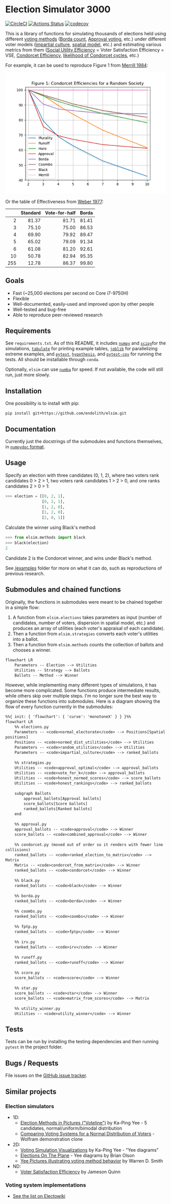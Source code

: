 # Election Simulator 3000
[![CircleCI](https://circleci.com/gh/endolith/elsim.svg?style=shield)](https://circleci.com/gh/endolith/elsim)
[![Actions Status](https://github.com/endolith/elsim/workflows/Python%20package/badge.svg)](https://github.com/endolith/elsim/actions)
[![codecov](https://codecov.io/gh/endolith/elsim/branch/master/graph/badge.svg?token=BZuePTP2dw)](https://codecov.io/gh/endolith/elsim)

This is a library of functions for simulating thousands of elections held using different [voting methods](https://en.wikipedia.org/wiki/Electoral_system) ([Borda count](https://en.wikipedia.org/wiki/Borda_count), [Approval voting](https://en.wikipedia.org/wiki/Approval_voting), etc.) under different voter models ([impartial culture](https://en.wikipedia.org/wiki/Impartial_culture), [spatial model](https://en.wikipedia.org/wiki/Spatial_model_of_voting), etc.) and estimating various metrics from them ([Social Utility Efficiency](https://en.wikipedia.org/wiki/Social_utility_efficiency) = Voter Satisfaction Efficiency = VSE, [Condorcet Efficiency](https://en.wikipedia.org/wiki/Condorcet_efficiency), [likelihood of Condorcet cycles](https://en.wikipedia.org/wiki/Condorcet_paradox#Likelihood_of_the_paradox), etc.)

For example, it can be used to reproduce Figure 1 from [Merrill 1984](https://www.jstor.org/stable/2110786):

![](./examples/results/Merrill_1984_Figure_1._25_voters,_10000_iterations.png)

Or the table of Effectiveness from [Weber 1977](https://elischolar.library.yale.edu/cowles-discussion-paper-series/732/):

|      | Standard | Vote-for-half | Borda |
| ---: | -------: | ------------: | ----: |
|    2 |    81.37 |         81.71 | 81.41 |
|    3 |    75.10 |         75.00 | 86.53 |
|    4 |    69.90 |         79.92 | 89.47 |
|    5 |    65.02 |         79.09 | 91.34 |
|    6 |    61.08 |         81.20 | 92.61 |
|   10 |    50.78 |         82.94 | 95.35 |
|  255 |    12.78 |         86.37 | 99.80 |

## Goals

- Fast (~25,000 elections per second on Core i7-9750H)
- Flexible
- Well-documented, easily-used and improved upon by other people
- Well-tested and bug-free
- Able to reproduce peer-reviewed research

## Requirements
See `requirements.txt`.  As of this README, it includes  [`numpy`](https://numpy.org/) and [`scipy`](https://www.scipy.org/)for the simulations, [`tabulate`](https://github.com/astanin/python-tabulate) for printing example tables, [`joblib`](https://joblib.readthedocs.io/en/latest/) for parallelizing extreme examples, and  [`pytest`](https://docs.pytest.org/en/latest/), [`hypothesis`](https://hypothesis.readthedocs.io/en/latest/), and [`pytest-cov`](https://github.com/pytest-dev/pytest-cov) for running the tests.  All should be installable through `conda`.

Optionally, `elsim` can use [`numba`](http://numba.pydata.org/) for speed.  If not available, the code will still run, just more slowly.

## Installation
One possibility is to install with pip:

    pip install git+https://github.com/endolith/elsim.git

## Documentation
Currently just the docstrings of the submodules and functions themselves, in [`numpydoc` format](https://numpydoc.readthedocs.io/en/latest/format.html).

## Usage
Specify an election with three candidates (0, 1, 2), where two voters rank candidates 0 > 2 > 1, two voters rank candidates 1 > 2 > 0, and one ranks candidates 2 > 0 > 1:

```python
>>> election = [[0, 2, 1],
                [0, 2, 1],
                [1, 2, 0],
                [1, 2, 0],
                [2, 0, 1]]
```

Calculate the winner using Black's method:

```python
>>> from elsim.methods import black
>>> black(election)
2
```

Candidate 2 is the Condorcet winner, and wins under Black's method.

See [/examples](/examples) folder for more on what it can do, such as reproductions of previous research.

## Submodules and chained functions

Originally, the functions in submodules were meant to be chained together in a simple flow:

1. A function from `elsim.elections` takes parameters as input (number of candidates, number of voters, dispersion in spatial model, etc.) and produces an array of utilities (each voter's appraisal of each candidate).
2. Then a function from `elsim.strategies` converts each voter's utilities into a ballot.
3. Then a function from `elsim.methods` counts the collection of ballots and chooses a winner.

```mermaid
flowchart LR
    Parameters -- Election --> Utilities
    Utilities -- Strategy --> Ballots
    Ballots -- Method --> Winner
```

However, while implementing many different types of simulations, it has become more complicated.  Some functions produce intermediate results, while others skip over multiple steps.  I'm no longer sure the best way to organize these functions into submodules.  Here is a diagram showing the flow of every function currently in the submodules:

```mermaid
%%{ init: { 'flowchart': { 'curve': 'monotoneX' } } }%%
flowchart LR
    %% elections.py
    Parameters -- <code>normal_electorate</code> --> Positions[Spatial positions]
    Positions -- <code>normed_dist_utilities</code> --> Utilities
    Parameters -- <code>random_utilities</code> --> Utilities
    Parameters -- <code>impartial_culture</code> --> ranked_ballots

    %% strategies.py
    Utilities -- <code>approval_optimal</code> --> approval_ballots
    Utilities -- <code>vote_for_k</code> --> approval_ballots
    Utilities -- <code>honest_normed_scores</code> --> score_ballots
	Utilities -- <code>honest_rankings</code> --> ranked_ballots

	subgraph Ballots
		approval_ballots[Approval ballots]
		score_ballots[Score ballots]
		ranked_ballots[Ranked ballots]
	end

    %% approval.py
    approval_ballots -- <code>approval</code> --> Winner
    score_ballots -- <code>combined_approval</code> --> Winner

    %% condorcet.py (moved out of order so it renders with fewer line collisions)
    ranked_ballots -- <code>ranked_election_to_matrix</code> --> Matrix
    Matrix -- <code>condorcet_from_matrix</code> --> Winner
    ranked_ballots -- <code>condorcet</code> --> Winner

    %% black.py
    ranked_ballots -- <code>black</code> --> Winner

    %% borda.py
    ranked_ballots -- <code>borda</code> --> Winner

    %% coombs.py
    ranked_ballots -- <code>coombs</code> --> Winner

    %% fptp.py
    ranked_ballots -- <code>fptp</code> --> Winner

    %% irv.py
    ranked_ballots -- <code>irv</code> --> Winner

    %% runoff.py
    ranked_ballots -- <code>runoff</code> --> Winner

    %% score.py
    score_ballots -- <code>score</code> --> Winner

    %% star.py
    score_ballots -- <code>star</code> --> Winner
    score_ballots -- <code>matrix_from_scores</code> --> Matrix

    %% utility_winner.py
    Utilities -- <code>utility_winner</code> --> Winner
```

## Tests
Tests can be run by installing the testing dependencies and then running `pytest` in the project folder.

## Bugs / Requests
File issues on the [GitHub issue tracker](https://github.com/endolith/elsim/issues).

## Similar projects

### Election simulators

- 1D:
  - [Election Methods in Pictures ("Voteline")](http://zesty.ca/voting/voteline/) by Ka-Ping Yee - 5 candidates, normal/uniform/bimodal distribution
  - [Comparing Voting Systems for a Normal Distribution of Voters](https://demonstrations.wolfram.com/ComparingVotingSystemsForANormalDistributionOfVoters/) - Wolfram demonstration clone
- 2D:
  - [Voting Simulation Visualizations](http://zesty.ca/voting/sim/) by Ka-Ping Yee - "Yee diagrams"
  - [Elections On The Plane](http://bolson.org/voting/sim_one_seat/www/spacegraph.html) - Yee diagrams by Brian Olson
  - [Yee Pictures illustrating voting method behavior](http://rangevoting.org/IEVS/Pictures.html) by Warren D. Smith
- ND:
  - [Voter Satisfaction Efficiency](https://github.com/electology/vse-sim) by Jameson Quinn

### Voting system implementations

* [See the list on Electowiki](https://electowiki.org/wiki/Voting_links#Election_calculators)
